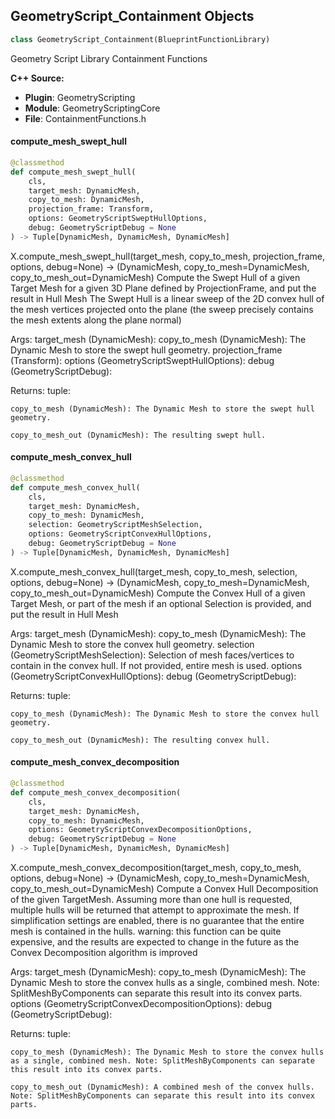 ## GeometryScript_Containment Objects

```python
class GeometryScript_Containment(BlueprintFunctionLibrary)
```

Geometry Script Library Containment Functions

**C++ Source:**

- **Plugin**: GeometryScripting
- **Module**: GeometryScriptingCore
- **File**: ContainmentFunctions.h

<a id="unreal.GeometryScript_Containment.compute_mesh_swept_hull"></a>

#### compute_mesh_swept_hull

```python
@classmethod
def compute_mesh_swept_hull(
    cls,
    target_mesh: DynamicMesh,
    copy_to_mesh: DynamicMesh,
    projection_frame: Transform,
    options: GeometryScriptSweptHullOptions,
    debug: GeometryScriptDebug = None
) -> Tuple[DynamicMesh, DynamicMesh, DynamicMesh]
```

X.compute_mesh_swept_hull(target_mesh, copy_to_mesh, projection_frame, options, debug=None) -> (DynamicMesh, copy_to_mesh=DynamicMesh, copy_to_mesh_out=DynamicMesh)
Compute the Swept Hull of a given Target Mesh for a given 3D Plane defined by ProjectionFrame, and put the result in Hull Mesh
The Swept Hull is a linear sweep of the 2D convex hull of the mesh vertices projected onto the plane (the sweep precisely contains the mesh extents along the plane normal)

Args:
    target_mesh (DynamicMesh): 
    copy_to_mesh (DynamicMesh): The Dynamic Mesh to store the swept hull geometry.
    projection_frame (Transform): 
    options (GeometryScriptSweptHullOptions): 
    debug (GeometryScriptDebug): 

Returns:
    tuple: 

    copy_to_mesh (DynamicMesh): The Dynamic Mesh to store the swept hull geometry.

    copy_to_mesh_out (DynamicMesh): The resulting swept hull.

<a id="unreal.GeometryScript_Containment.compute_mesh_convex_hull"></a>

#### compute_mesh_convex_hull

```python
@classmethod
def compute_mesh_convex_hull(
    cls,
    target_mesh: DynamicMesh,
    copy_to_mesh: DynamicMesh,
    selection: GeometryScriptMeshSelection,
    options: GeometryScriptConvexHullOptions,
    debug: GeometryScriptDebug = None
) -> Tuple[DynamicMesh, DynamicMesh, DynamicMesh]
```

X.compute_mesh_convex_hull(target_mesh, copy_to_mesh, selection, options, debug=None) -> (DynamicMesh, copy_to_mesh=DynamicMesh, copy_to_mesh_out=DynamicMesh)
Compute the Convex Hull of a given Target Mesh, or part of the mesh if an optional Selection is provided, and put the result in Hull Mesh

Args:
    target_mesh (DynamicMesh): 
    copy_to_mesh (DynamicMesh): The Dynamic Mesh to store the convex hull geometry.
    selection (GeometryScriptMeshSelection): Selection of mesh faces/vertices to contain in the convex hull. If not provided, entire mesh is used.
    options (GeometryScriptConvexHullOptions): 
    debug (GeometryScriptDebug): 

Returns:
    tuple: 

    copy_to_mesh (DynamicMesh): The Dynamic Mesh to store the convex hull geometry.

    copy_to_mesh_out (DynamicMesh): The resulting convex hull.

<a id="unreal.GeometryScript_Containment.compute_mesh_convex_decomposition"></a>

#### compute_mesh_convex_decomposition

```python
@classmethod
def compute_mesh_convex_decomposition(
    cls,
    target_mesh: DynamicMesh,
    copy_to_mesh: DynamicMesh,
    options: GeometryScriptConvexDecompositionOptions,
    debug: GeometryScriptDebug = None
) -> Tuple[DynamicMesh, DynamicMesh, DynamicMesh]
```

X.compute_mesh_convex_decomposition(target_mesh, copy_to_mesh, options, debug=None) -> (DynamicMesh, copy_to_mesh=DynamicMesh, copy_to_mesh_out=DynamicMesh)
Compute a Convex Hull Decomposition of the given TargetMesh. Assuming more than one hull is requested,
multiple hulls will be returned that attempt to approximate the mesh. If simplification settings are enabled,
there is no guarantee that the entire mesh is contained in the hulls.
warning: this function can be quite expensive, and the results are expected to change in the future as the Convex Decomposition algorithm is improved

Args:
    target_mesh (DynamicMesh): 
    copy_to_mesh (DynamicMesh): The Dynamic Mesh to store the convex hulls as a single, combined mesh. Note: SplitMeshByComponents can separate this result into its convex parts.
    options (GeometryScriptConvexDecompositionOptions): 
    debug (GeometryScriptDebug): 

Returns:
    tuple: 

    copy_to_mesh (DynamicMesh): The Dynamic Mesh to store the convex hulls as a single, combined mesh. Note: SplitMeshByComponents can separate this result into its convex parts.

    copy_to_mesh_out (DynamicMesh): A combined mesh of the convex hulls. Note: SplitMeshByComponents can separate this result into its convex parts.

<a id="unreal.GeometryScript_List"></a>